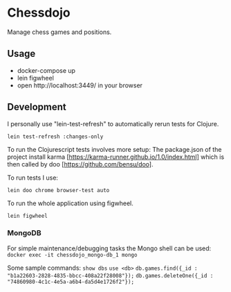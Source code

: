 # Chessdojo

Manage chess games and positions.

## Usage

- docker-compose up
- lein figwheel
- open http://localhost:3449/ in your browser

## Development

I personally use "lein-test-refresh" to automatically rerun tests for Clojure.

`lein test-refresh :changes-only`

To run the Clojurescript tests involves more setup:
The package.json of the project install karma [https://karma-runner.github.io/1.0/index.html]
which is then called by doo [https://github.com/bensu/doo].

To run tests I use:

`lein doo chrome browser-test auto` 


To run the whole application using figwheel.

`lein figwheel`


### MongoDB

For simple maintenance/debugging tasks the Mongo shell can be used:
`docker exec -it chessdojo_mongo-db_1 mongo`

Some sample commands:
`show dbs`
`use <db>`
`db.games.find({_id : "b1a22603-2828-4835-bbcc-408a22f28008"});`
`db.games.deleteOne({_id : "74860980-4c1c-4e5a-a6b4-da5d4e1726f2"});`